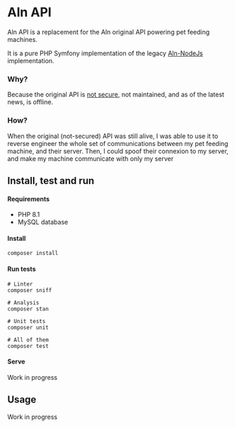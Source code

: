 # Aln API

Aln API is a replacement for the Aln original API powering pet feeding machines.

It is a pure PHP Symfony implementation of the legacy [Aln-NodeJs](https://github.com/Dean151/Aln-NodeJs) implementation.

### Why?

Because the original API is [not secure](https://www.thomasdurand.fr/security/iot/how-anyone-could-feed-my-cat/), not maintained, and as of the latest news, is offline. 

### How?

When the original (not-secured) API was still alive, I was able to use it to reverse engineer the whole set of communications between my pet feeding machine, and their server. Then, I could spoof their connexion to my server, and make my machine communicate with only my server

## Install, test and run

#### Requirements
- PHP 8.1
- MySQL database

#### Install

```
composer install
```

#### Run tests

```
# Linter
composer sniff

# Analysis
composer stan

# Unit tests
composer unit

# All of them
composer test
```

#### Serve

Work in progress

## Usage

Work in progress